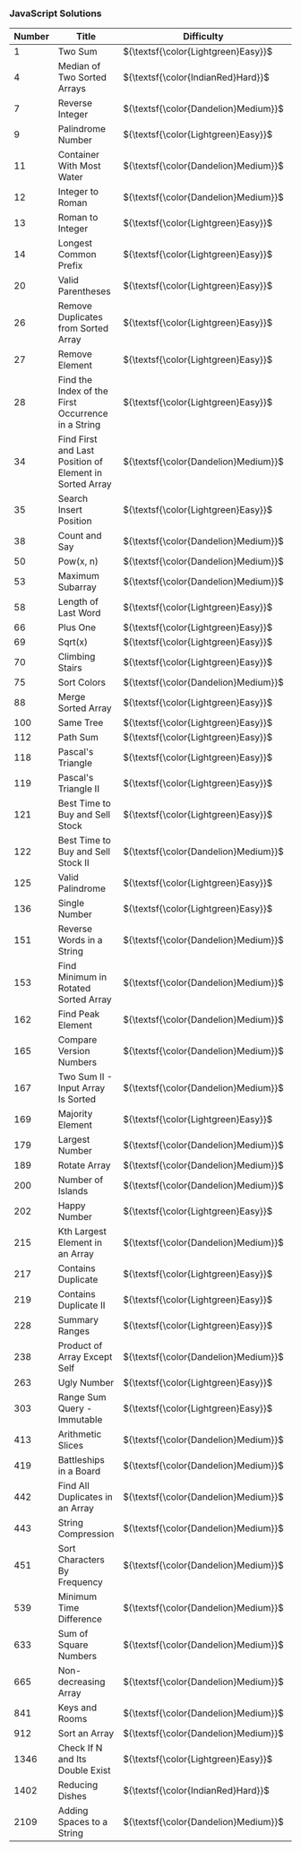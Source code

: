 ### JavaScript Solutions

| Number  | Title                                                        | Difficulty                            | Solution                                                                                                                                                         |
|---------|--------------------------------------------------------------|---------------------------------------|------------------------------------------------------------------------------------------------------------------------------------------------------------------|
| 1       | Two Sum                                                      | ${\textsf{\color{Lightgreen}Easy}}$   | [JavaScript](https://github.com/LucasGPrudente/leetcode-exercises/blob/main/script/0001-two-sum/Solution.js)                                                     |
| 4       | Median of Two Sorted Arrays                                  | ${\textsf{\color{IndianRed}Hard}}$    | [JavaScript](https://github.com/LucasGPrudente/leetcode-exercises/blob/main/script/0004-median-of-two-sorted-arrays/Solution.js)                                 |
| 7       | Reverse Integer                                              | ${\textsf{\color{Dandelion}Medium}}$  | [JavaScript](https://github.com/LucasGPrudente/leetcode-exercises/blob/main/script/0007-reverse-integer/Solution.js)                                             |
| 9       | Palindrome Number                                            | ${\textsf{\color{Lightgreen}Easy}}$   | [JavaScript](https://github.com/LucasGPrudente/leetcode-exercises/blob/main/script/0009-palindrome-number/Solution.js)                                           |
| 11      | Container With Most Water                                    | ${\textsf{\color{Dandelion}Medium}}$  | [JavaScript](https://github.com/LucasGPrudente/leetcode-exercises/blob/main/script/0011-container-with-most-water/Solution.js)                                   |
| 12      | Integer to Roman                                             | ${\textsf{\color{Dandelion}Medium}}$  | [JavaScript](https://github.com/LucasGPrudente/leetcode-exercises/blob/main/script/0012-integer-to-roman/Solution.js)                                            |
| 13      | Roman to Integer                                             | ${\textsf{\color{Lightgreen}Easy}}$   | [JavaScript](https://github.com/LucasGPrudente/leetcode-exercises/blob/main/script/0013-roman-to-integer/Solution.js)                                            |
| 14      | Longest Common Prefix                                        | ${\textsf{\color{Lightgreen}Easy}}$   | [JavaScript](https://github.com/LucasGPrudente/leetcode-exercises/blob/main/script/0014-longest-common-prefix/Solution.js)                                       |
| 20      | Valid Parentheses                                            | ${\textsf{\color{Lightgreen}Easy}}$   | [JavaScript](https://github.com/LucasGPrudente/leetcode-exercises/blob/main/script/0020-valid-parentheses/Solution.js)                                           |
| 26      | Remove Duplicates from Sorted Array                          | ${\textsf{\color{Lightgreen}Easy}}$   | [JavaScript](https://github.com/LucasGPrudente/leetcode-exercises/blob/main/script/0026-remove-duplicates-from-sorted-array/Solution.js)                         |
| 27      | Remove Element                                               | ${\textsf{\color{Lightgreen}Easy}}$   | [JavaScript](https://github.com/LucasGPrudente/leetcode-exercises/blob/main/script/0027-remove-element/Solution.js)                                              |
| 28      | Find the Index of the First Occurrence in a String           | ${\textsf{\color{Lightgreen}Easy}}$   | [JavaScript](https://github.com/LucasGPrudente/leetcode-exercises/blob/main/script/0028-find-the-index-of-the-first-occurrence-in-a-string/Solution.js)          |
| 34      | Find First and Last Position of Element in Sorted Array      | ${\textsf{\color{Dandelion}Medium}}$  | [JavaScript](https://github.com/LucasGPrudente/leetcode-exercises/blob/main/script/0034-find-first-and-last-position-of-element-in-sorted-array/Solution.js)     |
| 35      | Search Insert Position                                       | ${\textsf{\color{Lightgreen}Easy}}$   | [JavaScript](https://github.com/LucasGPrudente/leetcode-exercises/blob/main/script/0035-search-insert-position/Solution.js)                                      |
| 38      | Count and Say                                                | ${\textsf{\color{Dandelion}Medium}}$  | [JavaScript](https://github.com/LucasGPrudente/leetcode-exercises/blob/main/script/0038-count-and-say/Solution.js)                                               |
| 50      | Pow(x, n)                                                    | ${\textsf{\color{Dandelion}Medium}}$  | [JavaScript](https://github.com/LucasGPrudente/leetcode-exercises/blob/main/script/0050-powx-n/Solution.js)                                                      |
| 53      | Maximum Subarray                                             | ${\textsf{\color{Dandelion}Medium}}$  | [JavaScript](https://github.com/LucasGPrudente/leetcode-exercises/blob/main/script/0053-maximum-subarray/Solution.js)                                            |
| 58      | Length of Last Word                                          | ${\textsf{\color{Lightgreen}Easy}}$   | [JavaScript](https://github.com/LucasGPrudente/leetcode-exercises/blob/main/script/0058-length-of-last-word/Solution.js)                                         |
| 66      | Plus One                                                     | ${\textsf{\color{Lightgreen}Easy}}$   | [JavaScript](https://github.com/LucasGPrudente/leetcode-exercises/blob/main/script/0066-plus-one/Solution.js)                                                    |
| 69      | Sqrt(x)                                                      | ${\textsf{\color{Lightgreen}Easy}}$   | [JavaScript](https://github.com/LucasGPrudente/leetcode-exercises/blob/main/script/0069-sqrtx/Solution.js)                                                       |
| 70      | Climbing Stairs                                              | ${\textsf{\color{Lightgreen}Easy}}$   | [JavaScript](https://github.com/LucasGPrudente/leetcode-exercises/blob/main/script/0070-climbing-stairs/Solution.js)                                             |
| 75      | Sort Colors                                                  | ${\textsf{\color{Dandelion}Medium}}$  | [JavaScript](https://github.com/LucasGPrudente/leetcode-exercises/blob/main/script/0075-sort-colors/Solution.js)                                                 |
| 88      | Merge Sorted Array                                           | ${\textsf{\color{Lightgreen}Easy}}$   | [JavaScript](https://github.com/LucasGPrudente/leetcode-exercises/blob/main/script/0088-merge-sorted-array/Solution.js)                                          |
| 100     | Same Tree                                                    | ${\textsf{\color{Lightgreen}Easy}}$   | [JavaScript](https://github.com/LucasGPrudente/leetcode-exercises/blob/main/script/0100-same-tree/Solution.js)                                                   |
| 112     | Path Sum                                                     | ${\textsf{\color{Lightgreen}Easy}}$   | [JavaScript](https://github.com/LucasGPrudente/leetcode-exercises/blob/main/script/0112-path-sum/Solution.js)                                                    |
| 118     | Pascal's Triangle                                            | ${\textsf{\color{Lightgreen}Easy}}$   | [JavaScript](https://github.com/LucasGPrudente/leetcode-exercises/blob/main/script/0118-pascals-triangle/Solution.js)                                            |
| 119     | Pascal's Triangle II                                         | ${\textsf{\color{Lightgreen}Easy}}$   | [JavaScript](https://github.com/LucasGPrudente/leetcode-exercises/blob/main/script/0119-pascals-triangle-ii/Solution.js)                                         |
| 121     | Best Time to Buy and Sell Stock                              | ${\textsf{\color{Lightgreen}Easy}}$   | [JavaScript](https://github.com/LucasGPrudente/leetcode-exercises/blob/main/script/0121-best-time-to-buy-and-sell-stock/Solution.js)                             |
| 122     | Best Time to Buy and Sell Stock II                           | ${\textsf{\color{Dandelion}Medium}}$  | [JavaScript](https://github.com/LucasGPrudente/leetcode-exercises/blob/main/script/0122-best-time-to-buy-and-sell-stock-ii/Solution.js)                          |
| 125     | Valid Palindrome                                             | ${\textsf{\color{Lightgreen}Easy}}$   | [JavaScript](https://github.com/LucasGPrudente/leetcode-exercises/blob/main/script/0125-valid-palindrome/Solution.js)                                            |
| 136     | Single Number                                                | ${\textsf{\color{Lightgreen}Easy}}$   | [JavaScript](https://github.com/LucasGPrudente/leetcode-exercises/blob/main/script/0136-single-number/Solution.js)                                               |
| 151     | Reverse Words in a String                                    | ${\textsf{\color{Dandelion}Medium}}$  | [JavaScript](https://github.com/LucasGPrudente/leetcode-exercises/blob/main/script/0151-reverse-words-in-a-string/Solution.js)                                   |
| 153     | Find Minimum in Rotated Sorted Array                         | ${\textsf{\color{Dandelion}Medium}}$  | [JavaScript](https://github.com/LucasGPrudente/leetcode-exercises/blob/main/script/0153-find-minimum-in-rotated-sorted-array/Solution.js)                        |
| 162     | Find Peak Element                                            | ${\textsf{\color{Dandelion}Medium}}$  | [JavaScript](https://github.com/LucasGPrudente/leetcode-exercises/blob/main/script/0162-find-peak-element/Solution.js)                                           |
| 165     | Compare Version Numbers                                      | ${\textsf{\color{Dandelion}Medium}}$  | [JavaScript](https://github.com/LucasGPrudente/leetcode-exercises/blob/main/script/0165-compare-version-numbers/Solution.js)                                     |
| 167     | Two Sum II - Input Array Is Sorted                           | ${\textsf{\color{Dandelion}Medium}}$  | [JavaScript](https://github.com/LucasGPrudente/leetcode-exercises/blob/main/script/0167-two-sum-ii-input-array-is-sorted/Solution.js)                            |
| 169     | Majority Element                                             | ${\textsf{\color{Lightgreen}Easy}}$   | [JavaScript](https://github.com/LucasGPrudente/leetcode-exercises/blob/main/script/0169-majority-element/Solution.js)                                            |
| 179     | Largest Number                                               | ${\textsf{\color{Dandelion}Medium}}$  | [JavaScript](https://github.com/LucasGPrudente/leetcode-exercises/blob/main/script/0179-largest-number/Solution.js)                                              |
| 189     | Rotate Array                                                 | ${\textsf{\color{Dandelion}Medium}}$  | [JavaScript](https://github.com/LucasGPrudente/leetcode-exercises/blob/main/script/0189-rotate-array/Solution.js)                                                |
| 200     | Number of Islands                                            | ${\textsf{\color{Dandelion}Medium}}$  | [JavaScript](https://github.com/LucasGPrudente/leetcode-exercises/blob/main/script/0200-number-of-islands/Solution.js)                                           |
| 202     | Happy Number                                                 | ${\textsf{\color{Lightgreen}Easy}}$   | [JavaScript](https://github.com/LucasGPrudente/leetcode-exercises/blob/main/script/0202-happy-number/Solution.js)                                                |
| 215     | Kth Largest Element in an Array                              | ${\textsf{\color{Dandelion}Medium}}$  | [JavaScript](https://github.com/LucasGPrudente/leetcode-exercises/blob/main/script/0215-kth-largest-element-in-an-array/Solution.js)                             |
| 217     | Contains Duplicate                                           | ${\textsf{\color{Lightgreen}Easy}}$   | [JavaScript](https://github.com/LucasGPrudente/leetcode-exercises/blob/main/script/0217-contains-duplicate/Solution.js)                                          |
| 219     | Contains Duplicate II                                        | ${\textsf{\color{Lightgreen}Easy}}$   | [JavaScript](https://github.com/LucasGPrudente/leetcode-exercises/blob/main/script/0219-contains-duplicate-ii/Solution.js)                                       |
| 228     | Summary Ranges                                               | ${\textsf{\color{Lightgreen}Easy}}$   | [JavaScript](https://github.com/LucasGPrudente/leetcode-exercises/blob/main/script/0228-summary-ranges/Solution.js)                                              |
| 238     | Product of Array Except Self                                 | ${\textsf{\color{Dandelion}Medium}}$  | [JavaScript](https://github.com/LucasGPrudente/leetcode-exercises/blob/main/script/0238-product-of-array-except-self/Solution.js)                                |
| 263     | Ugly Number                                                  | ${\textsf{\color{Lightgreen}Easy}}$   | [JavaScript](https://github.com/LucasGPrudente/leetcode-exercises/blob/main/script/0263-ugly-number/Solution.js)                                                 |
| 303     | Range Sum Query - Immutable                                  | ${\textsf{\color{Lightgreen}Easy}}$   | [JavaScript](https://github.com/LucasGPrudente/leetcode-exercises/blob/main/script/0303-range-sum-query-immutable/Solution.js)                                   |
| 413     | Arithmetic Slices                                            | ${\textsf{\color{Dandelion}Medium}}$  | [JavaScript](https://github.com/LucasGPrudente/leetcode-exercises/blob/main/script/0413-arithmetic-slices/Solution.js)                                           |
| 419     | Battleships in a Board                                       | ${\textsf{\color{Dandelion}Medium}}$  | [JavaScript](https://github.com/LucasGPrudente/leetcode-exercises/blob/main/script/0419-battleships-in-a-board/Solution.js)                                      |
| 442     | Find All Duplicates in an Array                              | ${\textsf{\color{Dandelion}Medium}}$  | [JavaScript](https://github.com/LucasGPrudente/leetcode-exercises/blob/main/script/0442-find-all-duplicates-in-an-array/Solution.js)                             |
| 443     | String Compression                                           | ${\textsf{\color{Dandelion}Medium}}$  | [JavaScript](https://github.com/LucasGPrudente/leetcode-exercises/blob/main/script/0443-string-compression/Solution.js)                                          |
| 451     | Sort Characters By Frequency                                 | ${\textsf{\color{Dandelion}Medium}}$  | [JavaScript](https://github.com/LucasGPrudente/leetcode-exercises/blob/main/script/0451-sort-characters-by-frequency/Solution.js)                                |
| 539     | Minimum Time Difference                                      | ${\textsf{\color{Dandelion}Medium}}$  | [JavaScript](https://github.com/LucasGPrudente/leetcode-exercises/blob/main/script/0539-minimum-time-difference/Solution.js)                                     |
| 633     | Sum of Square Numbers                                        | ${\textsf{\color{Dandelion}Medium}}$  | [JavaScript](https://github.com/LucasGPrudente/leetcode-exercises/blob/main/script/0633-sum-of-square-numbers/Solution.js)                                       |
| 665     | Non-decreasing Array                                         | ${\textsf{\color{Dandelion}Medium}}$  | [JavaScript](https://github.com/LucasGPrudente/leetcode-exercises/blob/main/script/0665-non-decreasing-array/Solution.js)                                        |
| 841     | Keys and Rooms                                               | ${\textsf{\color{Dandelion}Medium}}$  | [JavaScript](https://github.com/LucasGPrudente/leetcode-exercises/blob/main/script/0841-keys-and-rooms/Solution.js)                                              |
| 912     | Sort an Array                                                | ${\textsf{\color{Dandelion}Medium}}$  | [JavaScript](https://github.com/LucasGPrudente/leetcode-exercises/blob/main/script/0912-sort-an-array/Solution.js)                                               |
| 1346    | Check If N and Its Double Exist                              | ${\textsf{\color{Lightgreen}Easy}}$   | [JavaScript](https://github.com/LucasGPrudente/leetcode-exercises/blob/main/script/1346-check-if-n-and-its-double-exist/Solution.js)                             |
| 1402    | Reducing Dishes                                              | ${\textsf{\color{IndianRed}Hard}}$    | [JavaScript](https://github.com/LucasGPrudente/leetcode-exercises/blob/main/script/1402-reducing-dishes/Solution.js)                                             |
| 2109    | Adding Spaces to a String                                    | ${\textsf{\color{Dandelion}Medium}}$  | [JavaScript](https://github.com/LucasGPrudente/leetcode-exercises/blob/main/script/2109-adding-spaces-to-a-string/Solution.js)                                   |